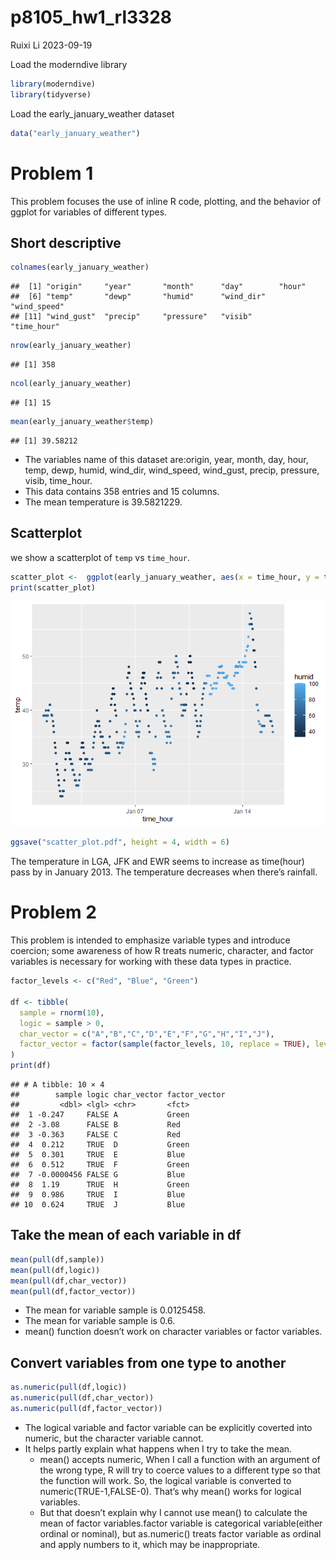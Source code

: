 p8105_hw1_rl3328
================
Ruixi Li
2023-09-19

Load the moderndive library

``` r
library(moderndive)
library(tidyverse)
```

Load the early_january_weather dataset

``` r
data("early_january_weather")
```

# Problem 1

This problem focuses the use of inline R code, plotting, and the
behavior of ggplot for variables of different types.

## Short descriptive

``` r
colnames(early_january_weather)
```

    ##  [1] "origin"     "year"       "month"      "day"        "hour"      
    ##  [6] "temp"       "dewp"       "humid"      "wind_dir"   "wind_speed"
    ## [11] "wind_gust"  "precip"     "pressure"   "visib"      "time_hour"

``` r
nrow(early_january_weather)
```

    ## [1] 358

``` r
ncol(early_january_weather)
```

    ## [1] 15

``` r
mean(early_january_weather$temp)
```

    ## [1] 39.58212

- The variables name of this dataset are:origin, year, month, day, hour,
  temp, dewp, humid, wind_dir, wind_speed, wind_gust, precip, pressure,
  visib, time_hour.
- This data contains 358 entries and 15 columns.
- The mean temperature is 39.5821229.

## Scatterplot

we show a scatterplot of `temp` vs `time_hour`.

``` r
scatter_plot <-  ggplot(early_january_weather, aes(x = time_hour, y = temp, color = humid)) + geom_point()
print(scatter_plot)
```

![](hw1_files/figure-gfm/scatterplot-1.png)<!-- -->

``` r
ggsave("scatter_plot.pdf", height = 4, width = 6)
```

The temperature in LGA, JFK and EWR seems to increase as time(hour) pass
by in January 2013. The temperature decreases when there’s rainfall.

# Problem 2

This problem is intended to emphasize variable types and introduce
coercion; some awareness of how R treats numeric, character, and factor
variables is necessary for working with these data types in practice.

``` r
factor_levels <- c("Red", "Blue", "Green")

df <- tibble(
  sample = rnorm(10),
  logic = sample > 0,
  char_vector = c("A","B","C","D","E","F","G","H","I","J"),
  factor_vector = factor(sample(factor_levels, 10, replace = TRUE), levels = factor_levels) 
)
print(df)
```

    ## # A tibble: 10 × 4
    ##        sample logic char_vector factor_vector
    ##         <dbl> <lgl> <chr>       <fct>        
    ##  1 -0.247     FALSE A           Green        
    ##  2 -3.08      FALSE B           Red          
    ##  3 -0.363     FALSE C           Red          
    ##  4  0.212     TRUE  D           Green        
    ##  5  0.301     TRUE  E           Blue         
    ##  6  0.512     TRUE  F           Green        
    ##  7 -0.0000456 FALSE G           Blue         
    ##  8  1.19      TRUE  H           Green        
    ##  9  0.986     TRUE  I           Blue         
    ## 10  0.624     TRUE  J           Blue

## Take the mean of each variable in df

``` r
mean(pull(df,sample))
mean(pull(df,logic))
mean(pull(df,char_vector))
mean(pull(df,factor_vector))
```

- The mean for variable sample is 0.0125458.
- The mean for variable sample is 0.6.
- mean() function doesn’t work on character variables or factor
  variables.

## Convert variables from one type to another

``` r
as.numeric(pull(df,logic))
as.numeric(pull(df,char_vector))
as.numeric(pull(df,factor_vector))
```

- The logical variable and factor variable can be explicitly coverted
  into numeric, but the character variable cannot.
- It helps partly explain what happens when I try to take the mean.
  - mean() accepts numeric, When I call a function with an argument of
    the wrong type, R will try to coerce values to a different type so
    that the function will work. So, the logical variable is converted
    to numeric(TRUE-1,FALSE-0). That’s why mean() works for logical
    variables.
  - But that doesn’t explain why I cannot use mean() to calculate the
    mean of factor variables.factor variable is categorical
    variable(either ordinal or nominal), but as.numeric() treats factor
    variable as ordinal and apply numbers to it, which may be
    inappropriate.
